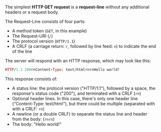 The simplest **HTTP GET request** is a **request-line** without any additional headers or a request body.

The Request-Line consists of four parts:

* A method token (`GET`, in this example)
* The Request-URI (`/`)
* The protocol version (`HTTP/1.1`)
* A CRLF (a carriage return: `r`, followed by line feed: `n`) to indicate the end of the line

The server will respond with an HTTP response, which may look like this:

```ruby
HTTP/1.1 200rnContent-Type: text/htmlrnrnHello world!
```

This response consists of:

* A status line: the protocol version ("HTTP/1.1"), followed by a space, the response's status code ("200"), and terminated with a CRLF (`rn`)
* Optional header lines. In this case, there's only one header line ("Content-Type: text/html"), but there could be multiple (separated with with a CRLF: `rn`)
* A newline (or a double CRLF) to separate the status line and header from the body: (`rnrn`)
* The body: "Hello world!"
